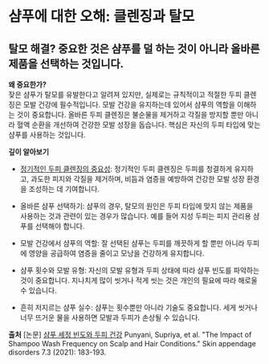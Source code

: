﻿# 샴푸에 대한 오해: 클렌징과 탈모  
## 탈모 해결? 중요한 것은 샴푸를 덜 하는 것이 아니라 올바른 제품을 선택하는 것입니다.  
  
**왜 중요한가?**  
잦은 샴푸가 탈모를 유발한다고 알려져 있지만, 실제로는 규칙적이고 적절한 두피 클렌징은 모발 건강에 필수적입니다. 모발 건강을 유지하는데 있어서 샴푸의 역할을 이해하는 것이 중요합니다. 올바른 두피 클렌징은 불순물을 제거하고 각질을 방지할 뿐만 아니라 혈액 순환을 개선하여 건강한 모발 성장을 돕습니다. 핵심은 자신의 두피 타입에 맞는 샴푸를 사용하는 것입니다.  
  
**깊이 알아보기**  

 - [정기적인 두피 클렌징의 중요성](https://frontier-three.vercel.app/kr/m04/m0402/m040203): 정기적인 두피 클렌징은 두피를 청결하게 유지하고, 과도한 피지와 각질을 제거하며, 비듬과 염증을 예방하여 건강한 모발 성장 환경을 조성하는 데 기여합니다.  
  
 - 올바른 샴푸 선택하기: 샴푸의 경우, 탈모의 원인은 두피 타입에 맞지 않는 제품을 사용하는 것과 관련이 있는 경우가 많습니다. 예를 들어 지성 두피는 피지 관리용 샴푸를 선택해야 합니다.  
  
 - 모발 건강에서 샴푸의 역할: 잘 선택된 샴푸는 두피를 깨끗하게 할 뿐만 아니라 두피에 영양을 공급하여 염증을 줄이고 모낭을 건강하게 유지합니다.  
  
 - 샴푸 횟수와 모발 유형: 자신의 모발 유형과 두피 상태에 따라 샴푸 빈도를 파악하는 것이 중요합니다. 지나치게 많이 씻거나 적게 씻는 것은 개인의 필요에 따라 해로울 수 있습니다.  
  
 - 흔히 저지르는 샴푸 실수: 샴푸는 횟수뿐만 아니라 기술도 중요합니다. 세게 씻거나 너무 뜨거운 물을 사용하면 모발과 두피가 손상될 수 있습니다.
 
**출처**
[논문] [샴푸 세정 빈도와 두피 건강](https://frontier-three.vercel.app/kr/m04/m0407/m040710) Punyani, Supriya, et al. "The Impact of Shampoo Wash Frequency on Scalp and Hair Conditions." Skin appendage disorders 7.3 (2021): 183-193.
